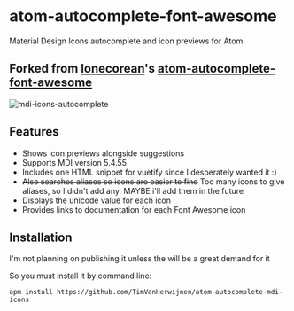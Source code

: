 # atom-autocomplete-font-awesome

Material Design Icons autocomplete and icon previews for Atom.

## Forked from [lonecorean](https://github.com/lonekorean)'s [atom-autocomplete-font-awesome](https://github.com/lonekorean/atom-autocomplete-font-awesome)

![mdi-icons-autocomplete](https://user-images.githubusercontent.com/60601502/110090807-fe9a7080-7d97-11eb-9ba3-6317430ed359.gif)


## Features

- Shows icon previews alongside suggestions
- Supports MDI version 5.4.55
- Includes one HTML snippet for vuetify since I desperately wanted it :)
- ~~Also searches aliases so icons are easier to find~~ Too many icons to give aliases, so I didn't add any. MAYBE i'll add them in the future
- Displays the unicode value for each icon
- Provides links to documentation for each Font Awesome icon

## Installation

I'm not planning on publishing it unless the will be a great demand for it

So you must install it by command line:

```
apm install https://github.com/TimVanHerwijnen/atom-autocomplete-mdi-icons
```
